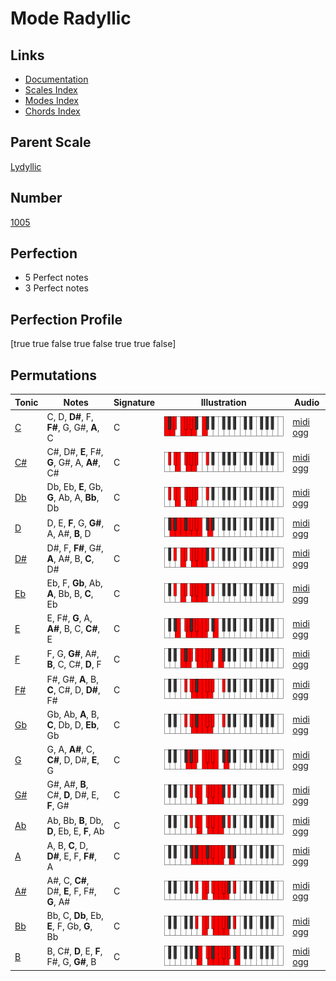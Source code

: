 # Mode Radyllic

## Links

- [Documentation](index.md)
- [Scales Index](Scales.md)
- [Modes Index](Modes.md)
- [Chords Index](Chords.md)

## Parent Scale

[Lydyllic](ScaleLydyllic.md)

## Number

[1005](https://ianring.com/musictheory/scales/1005)

## Perfection

- 5 Perfect notes
- 3 Perfect notes

## Perfection Profile

[true true false true false true true false]

## Permutations

| Tonic | Notes | Signature | Illustration | Audio |
|-------|-------|-----------|--------------|-------|
| [C](ModeCNaturalRadyllic.md) | C, D, **D#**, F, **F#**, G, G#, **A**, C | C | ![CNaturalRadyllic](ModeCNaturalRadyllic.png) | [midi](ModeCNaturalRadyllic.mid) [ogg](ModeCNaturalRadyllic.ogg) |
| [C#](ModeCSharpRadyllic.md) | C#, D#, **E**, F#, **G**, G#, A, **A#**, C# | C | ![CSharpRadyllic](ModeCSharpRadyllic.png) | [midi](ModeCSharpRadyllic.mid) [ogg](ModeCSharpRadyllic.ogg) |
| [Db](ModeDFlatRadyllic.md) | Db, Eb, **E**, Gb, **G**, Ab, A, **Bb**, Db | C | ![DFlatRadyllic](ModeDFlatRadyllic.png) | [midi](ModeDFlatRadyllic.mid) [ogg](ModeDFlatRadyllic.ogg) |
| [D](ModeDNaturalRadyllic.md) | D, E, **F**, G, **G#**, A, A#, **B**, D | C | ![DNaturalRadyllic](ModeDNaturalRadyllic.png) | [midi](ModeDNaturalRadyllic.mid) [ogg](ModeDNaturalRadyllic.ogg) |
| [D#](ModeDSharpRadyllic.md) | D#, F, **F#**, G#, **A**, A#, B, **C**, D# | C | ![DSharpRadyllic](ModeDSharpRadyllic.png) | [midi](ModeDSharpRadyllic.mid) [ogg](ModeDSharpRadyllic.ogg) |
| [Eb](ModeEFlatRadyllic.md) | Eb, F, **Gb**, Ab, **A**, Bb, B, **C**, Eb | C | ![EFlatRadyllic](ModeEFlatRadyllic.png) | [midi](ModeEFlatRadyllic.mid) [ogg](ModeEFlatRadyllic.ogg) |
| [E](ModeENaturalRadyllic.md) | E, F#, **G**, A, **A#**, B, C, **C#**, E | C | ![ENaturalRadyllic](ModeENaturalRadyllic.png) | [midi](ModeENaturalRadyllic.mid) [ogg](ModeENaturalRadyllic.ogg) |
| [F](ModeFNaturalRadyllic.md) | F, G, **G#**, A#, **B**, C, C#, **D**, F | C | ![FNaturalRadyllic](ModeFNaturalRadyllic.png) | [midi](ModeFNaturalRadyllic.mid) [ogg](ModeFNaturalRadyllic.ogg) |
| [F#](ModeFSharpRadyllic.md) | F#, G#, **A**, B, **C**, C#, D, **D#**, F# | C | ![FSharpRadyllic](ModeFSharpRadyllic.png) | [midi](ModeFSharpRadyllic.mid) [ogg](ModeFSharpRadyllic.ogg) |
| [Gb](ModeGFlatRadyllic.md) | Gb, Ab, **A**, B, **C**, Db, D, **Eb**, Gb | C | ![GFlatRadyllic](ModeGFlatRadyllic.png) | [midi](ModeGFlatRadyllic.mid) [ogg](ModeGFlatRadyllic.ogg) |
| [G](ModeGNaturalRadyllic.md) | G, A, **A#**, C, **C#**, D, D#, **E**, G | C | ![GNaturalRadyllic](ModeGNaturalRadyllic.png) | [midi](ModeGNaturalRadyllic.mid) [ogg](ModeGNaturalRadyllic.ogg) |
| [G#](ModeGSharpRadyllic.md) | G#, A#, **B**, C#, **D**, D#, E, **F**, G# | C | ![GSharpRadyllic](ModeGSharpRadyllic.png) | [midi](ModeGSharpRadyllic.mid) [ogg](ModeGSharpRadyllic.ogg) |
| [Ab](ModeAFlatRadyllic.md) | Ab, Bb, **B**, Db, **D**, Eb, E, **F**, Ab | C | ![AFlatRadyllic](ModeAFlatRadyllic.png) | [midi](ModeAFlatRadyllic.mid) [ogg](ModeAFlatRadyllic.ogg) |
| [A](ModeANaturalRadyllic.md) | A, B, **C**, D, **D#**, E, F, **F#**, A | C | ![ANaturalRadyllic](ModeANaturalRadyllic.png) | [midi](ModeANaturalRadyllic.mid) [ogg](ModeANaturalRadyllic.ogg) |
| [A#](ModeASharpRadyllic.md) | A#, C, **C#**, D#, **E**, F, F#, **G**, A# | C | ![ASharpRadyllic](ModeASharpRadyllic.png) | [midi](ModeASharpRadyllic.mid) [ogg](ModeASharpRadyllic.ogg) |
| [Bb](ModeBFlatRadyllic.md) | Bb, C, **Db**, Eb, **E**, F, Gb, **G**, Bb | C | ![BFlatRadyllic](ModeBFlatRadyllic.png) | [midi](ModeBFlatRadyllic.mid) [ogg](ModeBFlatRadyllic.ogg) |
| [B](ModeBNaturalRadyllic.md) | B, C#, **D**, E, **F**, F#, G, **G#**, B | C | ![BNaturalRadyllic](ModeBNaturalRadyllic.png) | [midi](ModeBNaturalRadyllic.mid) [ogg](ModeBNaturalRadyllic.ogg) |
